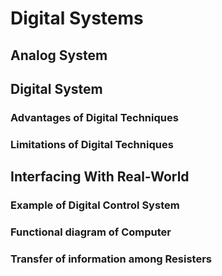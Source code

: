 # Digital Systems

## Analog System

## Digital System

### Advantages of Digital Techniques

### Limitations of Digital Techniques

## Interfacing With Real-World

### Example of Digital Control System

### Functional diagram of Computer

### Transfer of information among Resisters

